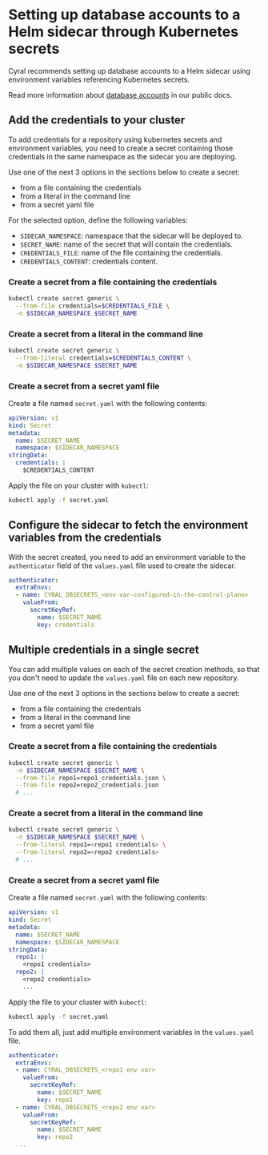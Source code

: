 # Setting up database accounts to a Helm sidecar through Kubernetes secrets

Cyral recommends setting up database accounts to a Helm sidecar
using environment variables referencing Kubernetes secrets.

Read more information about [database accounts](https://cyral.com/docs/manage-user-access/database-accounts)
in our public docs.

## Add the credentials to your cluster

To add credentials for a repository using kubernetes secrets and environment
variables, you need to create a secret containing those credentials in the
same namespace as the sidecar you are deploying.

Use one of the next 3 options in the sections below to create a secret: 
- from a file containing the credentials
- from a literal in the command line
- from a secret yaml file

For the selected option, define the following variables:
- `SIDECAR_NAMESPACE`: namespace that the sidecar will be deployed to.
- `SECRET_NAME`: name of the secret that will contain the credentials.
- `CREDENTIALS_FILE`: name of the file containing the credentials.
- `CREDENTIALS_CONTENT`: credentials content.

### Create a secret from a file containing the credentials

```bash
kubectl create secret generic \
  --from-file credentials=$CREDENTIALS_FILE \
  -n $SIDECAR_NAMESPACE $SECRET_NAME
```

### Create a secret from a literal in the command line

```bash
kubectl create secret generic \
  --from-literal credentials=$CREDENTIALS_CONTENT \
  -n $SIDECAR_NAMESPACE $SECRET_NAME
```

### Create a secret from a secret yaml file

Create a file named `secret.yaml` with the following contents:

```yaml
apiVersion: v1
kind: Secret
metadata:
  name: $SECRET_NAME
  namespace: $SIDECAR_NAMESPACE
stringData:
  credentials: |
    $CREDENTIALS_CONTENT
```

Apply the file on your cluster with `kubectl`:

```bash
kubectl apply -f secret.yaml
```

## Configure the sidecar to fetch the environment variables from the credentials

With the secret created, you need to add an environment variable to the `authenticator`
field of the `values.yaml` file used to create the sidecar.

```yaml
authenticator:
  extraEnvs:
  - name: CYRAL_DBSECRETS_<env-var-configured-in-the-control-plane>
    valueFrom:
      secretKeyRef:
        name: $SECRET_NAME
        key: credentials
```

## Multiple credentials in a single secret

You can add multiple values on each of the secret creation methods, so that
you don't need to update the `values.yaml` file on each new repository.

Use one of the next 3 options in the sections below to create a secret: 
- from a file containing the credentials
- from a literal in the command line
- from a secret yaml file

### Create a secret from a file containing the credentials

```bash
kubectl create secret generic \
  -n $SIDECAR_NAMESPACE $SECRET_NAME \
  --from-file repo1=repo1_credentials.json \
  --from-file repo2=repo2_credentials.json
  # ...
```

### Create a secret from a literal in the command line

```bash
kubectl create secret generic \
  -n $SIDECAR_NAMESPACE $SECRET_NAME \
  --from-literal repo1=<repo1 credentials> \
  --from-literal repo2=<repo2 credentials>
  # ...
```

### Create a secret from a secret yaml file

Create a file named `secret.yaml` with the following contents:

```yaml
apiVersion: v1
kind: Secret
metadata:
  name: $SECRET_NAME
  namespace: $SIDECAR_NAMESPACE
stringData:
  repo1: |
    <repo1 credentials>
  repo2: |
    <repo2 credentials>
    ...
```

Apply the file to your cluster with `kubectl`:

```bash
kubectl apply -f secret.yaml
```

To add them all, just add multiple environment variables in the `values.yaml` file.

```yaml
authenticator:
  extraEnvs:
  - name: CYRAL_DBSECRETS_<repo1 env var>
    valueFrom:
      secretKeyRef:
        name: $SECRET_NAME
        key: repo1
  - name: CYRAL_DBSECRETS_<repo2 env var>
    valueFrom:
      secretKeyRef:
        name: $SECRET_NAME
        key: repo2
  ...
```
